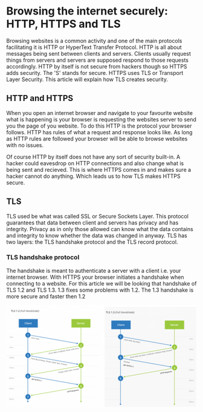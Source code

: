 # Browsing the internet securely: HTTP, HTTPS and TLS 

Browsing websites is a common activity and one of the main protocols facilitating it is HTTP or HyperText Transfer Protocol. HTTP is all about messages being sent between clients and servers. Clients usually request things from servers and servers are supposed respond to those requests accordingly. HTTP by itself is not secure from hackers though so HTTPS adds security. The 'S' stands for secure. HTTPS uses TLS or Transport Layer Security. This article will explain how TLS creates security.

## HTTP and HTTPS
When you open an internet browser and navigate to your favourite website what is happening is your browser is requesting the websites server to send you the page of you website. To do this HTTP is the protocol your browser follows. HTTP has rules of what a request and response looks like. As long as HTTP rules are followed your browser will be able to browse websites with no issues.

Of course HTTP by itself does not have any sort of security built-in. A hacker could eavesdrop on HTTP connections and also change what is being sent and recieved. This is where HTTPS comes in and makes sure a hacker cannot do anything. Which leads us to how TLS makes HTTPS secure.

## TLS
TLS used be what was called SSL or Secure Sockets Layer. This protocol guarantees that data between client and servers has privacy and has integrity. Privacy as in only those allowed can know what the data contains and integrity to know whether the data was changed in anyway. TLS has two layers: the TLS handshake protocol and the TLS record protocol.

### TLS handshake protocol
The handshake is meant to authenticate a server with a client i.e. your internet browser. With HTTPS your browser initiates a handshake when connecting to a website. For this article we will be looking that handshake of TLS 1.2 and TLS 1.3. 1.3 fixes some problems with 1.2. The 1.3 handshake is more secure and faster then 1.2

![tls handshake](https://github.com/TheCountOfPeru/IT-Security-For-Dummies/blob/master/images/tls12vstls13.png)


